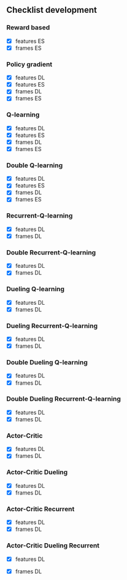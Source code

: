 ## Checklist development

### Reward based
- [x] features ES
- [x] frames ES

### Policy gradient
- [x] features DL
- [x] features ES
- [x] frames DL
- [x] frames ES

### Q-learning
- [x] features DL
- [x] features ES
- [x] frames DL
- [x] frames ES

### Double Q-learning
- [x] features DL
- [x] features ES
- [x] frames DL
- [x] frames ES

### Recurrent-Q-learning
- [x] features DL
- [x] frames DL

### Double Recurrent-Q-learning
- [x] features DL
- [x] frames DL

### Dueling Q-learning
- [x] features DL
- [x] frames DL

### Dueling Recurrent-Q-learning
- [x] features DL
- [x] frames DL

### Double Dueling Q-learning
- [x] features DL
- [x] frames DL

### Double Dueling Recurrent-Q-learning
- [x] features DL
- [x] frames DL

### Actor-Critic
- [x] features DL
- [x] frames DL

### Actor-Critic Dueling
- [x] features DL
- [x] frames DL

### Actor-Critic Recurrent
- [x] features DL
- [x] frames DL

### Actor-Critic Dueling Recurrent
- [x] features DL
- [x] frames DL



